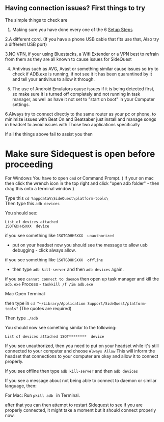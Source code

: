 Having connection issues? First things to try
---

The simple things to check are

1. Making sure you have done every one of the 6 [Setup Steps](https://sidequestvr.com/#/setup-howto) 


2.A different cord. (If you have a phone USB cable that fits use that, Also try a different USB port)


3.NO VPN, if your using Bluestacks, a Wifi Extender or a VPN best to refrain from them as they are all known to cause issues for SideQuest


4. Antivirus such as AVG, Avast or something similar cause issues so try to check if ADB.exe is running, if not see it it has been quarantined by it and tell your antivirus to allow it through.


5. The use of Android Emulators cause issues if it is being detected first, so make sure it is turned off completely and not running in task manager, as well as have it not set to "start on boot" in your Computer settings.


6.Always try to connect directly to the same router as your pc or phone, to minimize issues with Beat On and Beatsaber just install and manage songs in headset to avoid issues with Those two applications specifically 



If all the things above fail to assist you then

Make sure Sidequest is open before proceeding 
=====================
<!--This next bit will be tricky so make sure to only do it if no other options available work

if you're still having issues with ADB try the below

[Entire ADB folder](https://dl.google.com/android/repository/platform-tools-latest-windows.zip)

Just unzip this, then in sidequest head to settings and click open main app folder
then look for the same folder (Platform tools) and go into it, copy and paste all the files and folders from this into it and click replace all, then reboot sidequest.-->




For Windows 
You have to open `cmd` or Command Prompt. 
( If your on mac then click the wrench icon in the top right and click "open adb folder" - then drag this onto a terminal window )

Type this
`cd %appdata%\SideQuest\platform-tools\`<br>
Then type this
`adb devices`<br>

You should see:
```
List of devices attached
1SOTGDHHSXXX  device
```

if you see something like 
`1SOTGDHHSXXX  unauthorized` 
- put on your headset now you should see the message to allow usb debugging - click always allow. 

if you see something like 
`1SOTGDHHSXXX  offline`

- then type `adb kill-server` and then `adb devices` again.

if you see
`cannot connect to daemon`
then open up task manager and kill the
`adb.exe`
Process - `taskkill /f /im adb.exe`





Mac 
Open Terminal 

then type in
`cd "~/Library/Application Support/SideQuest/platform-tools"`
(The quotes are required)

Then type 
`./adb`

You should now see something similar to the following:

`List of devices attached
1SOT********  device`

If you see unauthorized, then you need to put on your headset while it's still connected to your computer and choose `Always Allow`
This will inform the headset that connections to your computer are okay and allow it to connect properly.

If you see offline
then type 
`adb kill-server`
and then 
`adb devices`


If you see a message about not being able to connect to daemon or similar language, then:

For Mac: Run 
`pkill adb `
in Terminal.

after that you can then attempt to restart Sidequest to see if you are properly connected, 
it might take a moment but it should connect properly now.